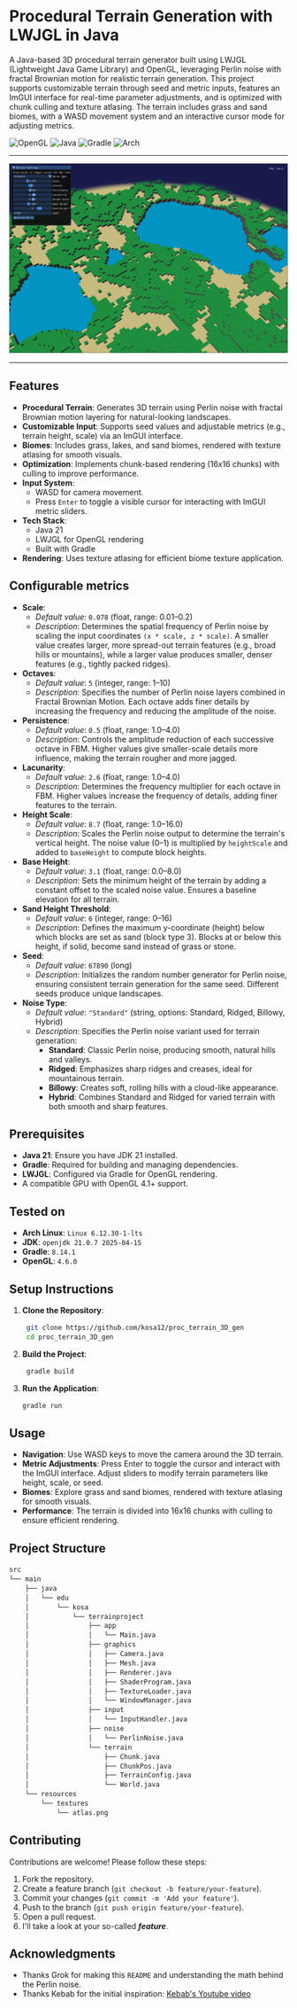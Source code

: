 # Procedural Terrain Generation with LWJGL in Java

A Java-based 3D procedural terrain generator built using LWJGL (Lightweight Java Game Library) and OpenGL, leveraging Perlin noise with fractal Brownian motion for realistic terrain generation. This project supports customizable terrain through seed and metric inputs, features an ImGUI interface for real-time parameter adjustments, and is optimized with chunk culling and texture atlasing. The terrain includes grass and sand biomes, with a WASD movement system and an interactive cursor mode for adjusting metrics.

![OpenGL](https://img.shields.io/badge/OpenGL-%23FFFFFF.svg?style=for-the-badge&logo=opengl)
![Java](https://img.shields.io/badge/java-%23ED8B00.svg?style=for-the-badge&logo=openjdk&logoColor=white)
![Gradle](https://img.shields.io/badge/Gradle-02303A.svg?style=for-the-badge&logo=Gradle&logoColor=white)
![Arch](https://img.shields.io/badge/Arch%20Linux-1793D1?logo=arch-linux&logoColor=fff&style=for-the-badge)

----

![Screenshot](./screenshot/img.png)

----

## Features
- **Procedural Terrain**: Generates 3D terrain using Perlin noise with fractal Brownian motion layering for natural-looking landscapes.
- **Customizable Input**: Supports seed values and adjustable metrics (e.g., terrain height, scale) via an ImGUI interface.
- **Biomes**: Includes grass, lakes, and sand biomes, rendered with texture atlasing for smooth visuals.
- **Optimization**: Implements chunk-based rendering (16x16 chunks) with culling to improve performance.
- **Input System**:
    - WASD for camera movement.
    - Press `Enter` to toggle a visible cursor for interacting with ImGUI metric sliders.
- **Tech Stack**:
    - Java 21
    - LWJGL for OpenGL rendering
    - Built with Gradle
- **Rendering**: Uses texture atlasing for efficient biome texture application.

## Configurable metrics

- **Scale**:
    - _Default value_: `0.078` (float, range: 0.01–0.2)
    - _Description_: Determines the spatial frequency of Perlin noise by scaling the input coordinates `(x * scale, z * scale)`. A smaller value creates larger, more spread-out terrain features (e.g., broad hills or mountains), while a larger value produces smaller, denser features (e.g., tightly packed ridges).
- **Octaves**:
    - _Default value_: `5` (integer, range: 1–10)
    - _Description_: Specifies the number of Perlin noise layers combined in Fractal Brownian Motion. Each octave adds finer details by increasing the frequency and reducing the amplitude of the noise.
- **Persistence**:
    - _Default value_: `0.5` (float, range: 1.0–4.0)
    - _Description_: Controls the amplitude reduction of each successive octave in FBM. Higher values give smaller-scale details more influence, making the terrain rougher and more jagged.
- **Lacunarity**:
    - _Default value_: `2.6`  (float, range: 1.0–4.0)
    - _Description_: Determines the frequency multiplier for each octave in FBM. Higher values increase the frequency of details, adding finer features to the terrain.
- **Height Scale**:
    - _Default value_: `8.7` (float, range: 1.0–16.0)
    - _Description_: Scales the Perlin noise output to determine the terrain's vertical height. The noise value (0–1) is multiplied by `heightScale` and added to `baseHeight` to compute block heights.
- **Base Height**:
    - _Default value_: `3.1` (float, range: 0.0–8.0)
    - _Description_: Sets the minimum height of the terrain by adding a constant offset to the scaled noise value. Ensures a baseline elevation for all terrain.
- **Sand Height Threshold**:
    - _Default value_: `6` (integer, range: 0–16)
    - _Description_: Defines the maximum y-coordinate (height) below which blocks are set as sand (block type 3). Blocks at or below this height, if solid, become sand instead of grass or stone.
- **Seed**:
    - _Default value_: `67890` (long)
    - _Description_: Initializes the random number generator for Perlin noise, ensuring consistent terrain generation for the same seed. Different seeds produce unique landscapes.
- **Noise Type**:
    - _Default value_: `"Standard"` (string, options: Standard, Ridged, Billowy, Hybrid)
    - _Description_: Specifies the Perlin noise variant used for terrain generation:
        - **Standard**: Classic Perlin noise, producing smooth, natural hills and valleys.
        - **Ridged**: Emphasizes sharp ridges and creases, ideal for mountainous terrain.
        - **Billowy**: Creates soft, rolling hills with a cloud-like appearance.
        - **Hybrid**: Combines Standard and Ridged for varied terrain with both smooth and sharp features.


## Prerequisites
- **Java 21**: Ensure you have JDK 21 installed.
- **Gradle**: Required for building and managing dependencies.
- **LWJGL**: Configured via Gradle for OpenGL rendering.
- A compatible GPU with OpenGL 4.1+ support.

## Tested on

- **Arch Linux**: `Linux 6.12.30-1-lts`
- **JDK**: `openjdk 21.0.7 2025-04-15`
- **Gradle**: `8.14.1`
- **OpenGL**: `4.6.0`

## Setup Instructions
1. **Clone the Repository**:
   ```bash
    git clone https://github.com/kosa12/proc_terrain_3D_gen
    cd proc_terrain_3D_gen
   ```
2. **Build the Project**:
   ```bash
    gradle build
    ```
3. **Run the Application**:
    ```bash
    gradle run
    ```
## Usage

- **Navigation**: Use WASD keys to move the camera around the 3D terrain.
- **Metric Adjustments**: Press Enter to toggle the cursor and interact with the ImGUI interface. Adjust sliders to modify terrain parameters like height, scale, or seed.
- **Biomes**: Explore grass and sand biomes, rendered with texture atlasing for smooth visuals.
- **Performance**: The terrain is divided into 16x16 chunks with culling to ensure efficient rendering.

## Project Structure

```bash
src
└── main
    ├── java
    │   └── edu
    │       └── kosa
    │           └── terrainproject
    │               ├── app
    │               │   └── Main.java
    │               ├── graphics
    │               │   ├── Camera.java
    │               │   ├── Mesh.java
    │               │   ├── Renderer.java
    │               │   ├── ShaderProgram.java
    │               │   ├── TextureLoader.java
    │               │   └── WindowManager.java
    │               ├── input
    │               │   └── InputHandler.java
    │               ├── noise
    │               │   └── PerlinNoise.java
    │               └── terrain
    │                   ├── Chunk.java
    │                   ├── ChunkPos.java
    │                   ├── TerrainConfig.java
    │                   └── World.java
    └── resources
        └── textures
            └── atlas.png
```

## Contributing

Contributions are welcome! Please follow these steps:
1. Fork the repository.
2. Create a feature branch (`git checkout -b feature/your-feature`).
3. Commit your changes (`git commit -m 'Add your feature'`).
4. Push to the branch (`git push origin feature/your-feature`).
5. Open a pull request.
6. I'll take a look at your so-called _**feature**_.

## Acknowledgments

- Thanks Grok for making this `README` and understanding the math behind the Perlin noise.
- Thanks Kebab for the initial inspiration: [Kebab's Youtube video](https://www.youtube.com/watch?v=kbVn7Jdhl3Y)